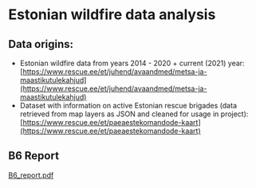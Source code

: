 # Estonian wildfire data analysis
## Data origins:
- Estonian wildfire data from years 2014 - 2020 + current (2021) year: [https://www.rescue.ee/et/juhend/avaandmed/metsa-ja-maastikutulekahjud](https://www.rescue.ee/et/juhend/avaandmed/metsa-ja-maastikutulekahjud)
- Dataset with information on active Estonian rescue brigades (data retrieved from map layers as JSON and cleaned for usage in project): [https://www.rescue.ee/et/paeaestekomandode-kaart](https://www.rescue.ee/et/paeaestekomandode-kaart)

## B6 Report
[B6_report.pdf](https://github.com/35grain/IDS-FIRE/files/7616789/B6_report.pdf)
